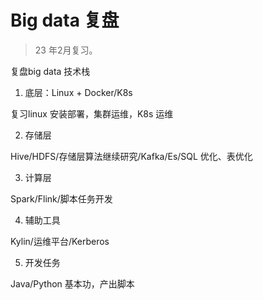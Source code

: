 # Big data 复盘

> 23 年2月复习。

复盘big data 技术栈

1. 底层：Linux + Docker/K8s

复习linux 安装部署，集群运维，K8s 运维

2. 存储层

Hive/HDFS/存储层算法继续研究/Kafka/Es/SQL 优化、表优化

3. 计算层

Spark/Flink/脚本任务开发

4. 辅助工具

Kylin/运维平台/Kerberos

5. 开发任务

Java/Python 基本功，产出脚本